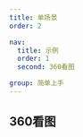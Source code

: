 ```yaml
---
title: 单场景
order: 2

nav:
  title: 示例
  order: 1
  second: 360看图

group: 简单上手
---
```


## 360看图
 
<code src="./index.tsx" compact="true"></code>
